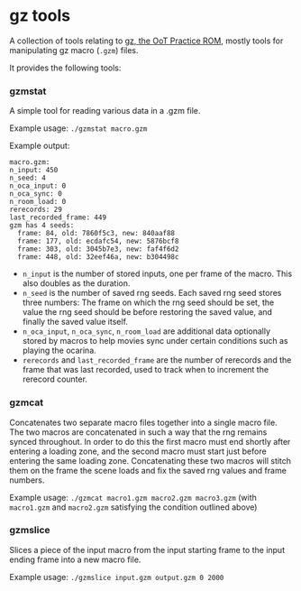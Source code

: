 # gz tools

A collection of tools relating to [gz, the OoT Practice ROM](https://github.com/glankk/gz "gz, the OoT Practice ROM"), mostly tools for manipulating gz macro (`.gzm`) files.

It provides the following tools:

### gzmstat

A simple tool for reading various data in a .gzm file.

Example usage: `./gzmstat macro.gzm`

Example output:
```
macro.gzm:
n_input: 450
n_seed: 4
n_oca_input: 0
n_oca_sync: 0
n_room_load: 0
rerecords: 29
last_recorded_frame: 449
gzm has 4 seeds:
  frame: 84, old: 7860f5c3, new: 840aaf88
  frame: 177, old: ecdafc54, new: 5876bcf8
  frame: 303, old: 3045b7e3, new: faf4f6d2
  frame: 448, old: 32eef46a, new: b304498c
```

 - `n_input` is the number of stored inputs, one per frame of the macro. This also doubles as the duration.
 - `n_seed` is the number of saved rng seeds. Each saved rng seed stores three numbers: The frame on which the rng seed should be set, the value the rng seed should be before restoring the saved value, and finally the saved value itself.
 - `n_oca_input`, `n_oca_sync`, `n_room_load` are additional data optionally stored by macros to help movies sync under certain conditions such as playing the ocarina.
 - `rerecords` and `last_recorded_frame` are the number of rerecords and the frame that was last recorded, used to track when to increment the rerecord counter.

### gzmcat

Concatenates two separate macro files together into a single macro file. The two macros are concatenated in such a way that the rng remains synced throughout.
In order to do this the first macro must end shortly after entering a loading zone, and the second macro must start just before entering the same loading zone. Concatenating these two macros will stitch them on the frame the scene loads and fix the saved rng values and frame numbers.

Example usage: `./gzmcat macro1.gzm macro2.gzm macro3.gzm`
(with `macro1.gzm` and `macro2.gzm` satisfying the condition outlined above)

### gzmslice

Slices a piece of the input macro from the input starting frame to the input ending frame into a new macro file. 

Example usage: `./gzmslice input.gzm output.gzm 0 2000`